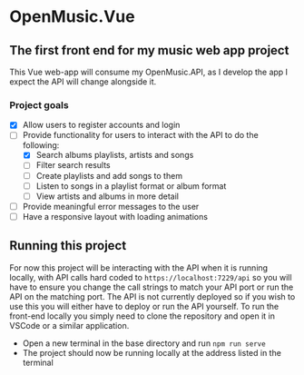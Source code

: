 # OpenMusic.Vue

## The first front end for my music web app project
This Vue web-app will consume my OpenMusic.API, as I develop the app I expect the API will change alongside it.

### Project goals
- [x] Allow users to register accounts and login
- [ ] Provide functionality for users to interact with the API to do the following:
    - [x] Search albums playlists, artists and songs
    - [ ] Filter search results
    - [ ] Create playlists and add songs to them
    - [ ] Listen to songs in a playlist format or album format
    - [ ] View artists and albums in more detail
- [ ] Provide meaningful error messages to the user
- [ ] Have a responsive layout with loading animations

## Running this project
For now this project will be interacting with the API when it is running locally, with API calls hard coded to ```https://localhost:7229/api``` so you will have to ensure you change the call strings to match your API port or run the API on the matching port. 
The API is not currently deployed so if you wish to use this you will either have to deploy or run the API yourself.
To run the front-end locally you simply need to clone the repository and open it in VSCode or a similar application.
- Open a new terminal in the base directory and run ```npm run serve```
- The project should now be running locally at the address listed in the terminal
